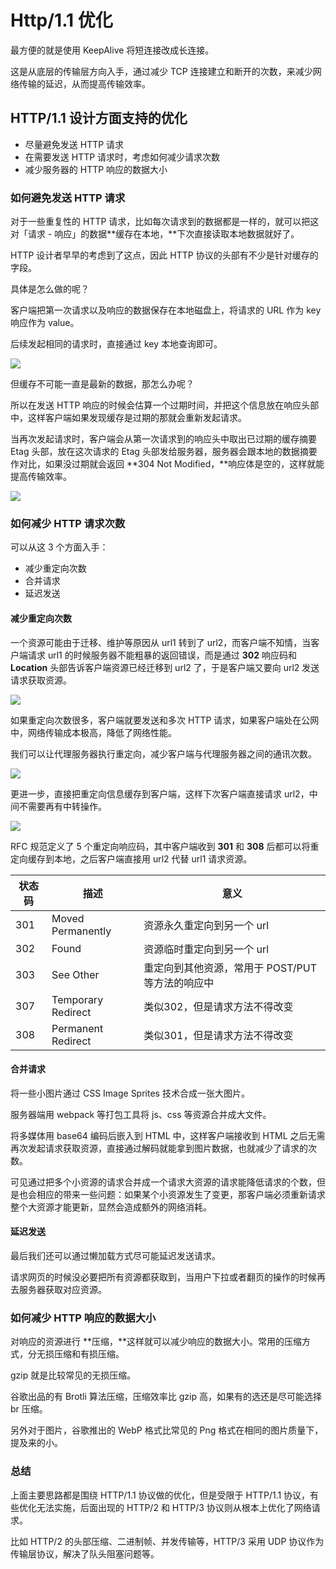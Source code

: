 # Http/1.1 优化

最方便的就是使用 KeepAlive 将短连接改成长连接。

这是从底层的传输层方向入手，通过减少 TCP 连接建立和断开的次数，来减少网络传输的延迟，从而提高传输效率。

## HTTP/1.1 设计方面支持的优化

- 尽量避免发送 HTTP 请求
- 在需要发送 HTTP 请求时，考虑如何减少请求次数
- 减少服务器的 HTTP 响应的数据大小

### 如何避免发送 HTTP 请求

对于一些重复性的 HTTP 请求，比如每次请求到的数据都是一样的，就可以把这对「请求 - 响应」的数据**缓存在本地，**下次直接读取本地数据就好了。

HTTP 设计者早早的考虑到了这点，因此 HTTP 协议的头部有不少是针对缓存的字段。

具体是怎么做的呢？

客户端把第一次请求以及响应的数据保存在本地磁盘上，将请求的 URL 作为 key 响应作为 value。

后续发起相同的请求时，直接通过 key 本地查询即可。



![](https://upload-images.jianshu.io/upload_images/858017-d9e4cff616e5d5bc.png?imageMogr2/auto-orient/strip%7CimageView2/2/w/1240)

但缓存不可能一直是最新的数据，那怎么办呢？

所以在发送 HTTP 响应的时候会估算一个过期时间，并把这个信息放在响应头部中，这样客户端如果发现缓存是过期的那就会重新发起请求。

当再次发起请求时，客户端会从第一次请求到的响应头中取出已过期的缓存摘要 Etag 头部，放在这次请求的 Etag 头部发给服务器，服务器会跟本地的数据摘要作对比，如果没过期就会返回 **304 Not Modified，**响应体是空的，这样就能提高传输效率。

![](https://upload-images.jianshu.io/upload_images/858017-3814789986fb5498.png?imageMogr2/auto-orient/strip%7CimageView2/2/w/1240)

### 如何减少 HTTP 请求次数

可以从这 3 个方面入手：

- 减少重定向次数
- 合并请求
- 延迟发送

#### 减少重定向次数

一个资源可能由于迁移、维护等原因从 url1 转到了 url2，而客户端不知情，当客户端请求 url1 的时候服务器不能粗暴的返回错误，而是通过 **302** 响应码和 **Location** 头部告诉客户端资源已经迁移到 url2 了，于是客户端又要向 url2 发送请求获取资源。

![](https://raw.githubusercontent.com/YuanBLQ/picpool/main/302source.jpg)

如果重定向次数很多，客户端就要发送和多次 HTTP 请求，如果客户端处在公网中，网络传输成本极高，降低了网络性能。

我们可以让代理服务器执行重定向，减少客户端与代理服务器之间的通讯次数。

![](https://upload-images.jianshu.io/upload_images/858017-9dca12d525c6b28a.png?imageMogr2/auto-orient/strip%7CimageView2/2/w/1240)

更进一步，直接把重定向信息缓存到客户端，这样下次客户端直接请求 url2，中间不需要再有中转操作。

![](https://upload-images.jianshu.io/upload_images/858017-fe620f008c18bfcc.png?imageMogr2/auto-orient/strip%7CimageView2/2/w/1240)

RFC 规范定义了 5 个重定向响应码，其中客户端收到 **301** 和 **308** 后都可以将重定向缓存到本地，之后客户端直接用 url2 代替 url1 请求资源。

| 状态码 | 描述               | 意义                                             |
| ------ | ------------------ | ------------------------------------------------ |
| 301    | Moved Permanently  | 资源永久重定向到另一个 url                       |
| 302    | Found              | 资源临时重定向到另一个 url                       |
| 303    | See Other          | 重定向到其他资源，常用于 POST/PUT 等方法的响应中 |
| 307    | Temporary Redirect | 类似302，但是请求方法不得改变                    |
| 308    | Permanent Redirect | 类似301，但是请求方法不得改变                    |

#### 合并请求

将一些小图片通过 CSS Image Sprites 技术合成一张大图片。

服务器端用 webpack 等打包工具将 js、css 等资源合并成大文件。

将多媒体用 base64 编码后嵌入到 HTML 中，这样客户端接收到 HTML 之后无需再次发起请求获取资源，直接通过解码就能拿到图片数据，也就减少了请求的次数。

可见通过把多个小资源的请求合并成一个请求大资源的请求能降低请求的个数，但是也会相应的带来一些问题：如果某个小资源发生了变更，那客户端必须重新请求整个大资源才能更新，显然会造成额外的网络消耗。

#### 延迟发送

最后我们还可以通过懒加载方式尽可能延迟发送请求。

请求网页的时候没必要把所有资源都获取到，当用户下拉或者翻页的操作的时候再去服务器获取对应资源。

### 如何减少 HTTP 响应的数据大小

对响应的资源进行 **压缩，**这样就可以减少响应的数据大小。常用的压缩方式，分无损压缩和有损压缩。

gzip 就是比较常见的无损压缩。

谷歌出品的有 Brotli 算法压缩，压缩效率比 gzip 高，如果有的选还是尽可能选择 br 压缩。

另外对于图片，谷歌推出的 WebP 格式比常见的 Png 格式在相同的图片质量下，提及来的小。

### 总结

上面主要思路都是围绕 HTTP/1.1 协议做的优化，但是受限于 HTTP/1.1 协议，有些优化无法实施，后面出现的 HTTP/2 和 HTTP/3 协议则从根本上优化了网络请求。

比如 HTTP/2 的头部压缩、二进制帧、并发传输等，HTTP/3 采用 UDP 协议作为传输层协议，解决了队头阻塞问题等。